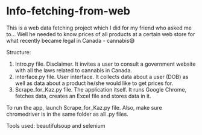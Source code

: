 # Info-fetching-from-web
This is a web data fetching project which I did for my friend who asked me to... Well he needed to know prices of all products at a certain web store for what recently became legal in Canada - cannabis😅

Structure:
1. Intro.py file. Disclaimer. It invites a user to consult a government website with all the laws related to cannabis in Canada.
2. interface.py file. User interface. It collects data about a user (DOB) as well as data about a product he/she would like to get prices for.
3. Scrape_for_Kaz.py file. The application itself. It runs Google Chrome, fetches data, creates an Excel file and stores data in it.

To run the app, launch Scrape_for_Kaz.py file. Also, make sure chromedriver is in the same folder as all .py files.

Tools used: beautifulsoup and selenium
